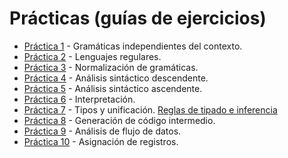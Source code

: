 Prácticas (guías de ejercicios)
===============================

* [Práctica 1](files/practica01.pdf) - Gramáticas independientes del contexto.
* [Práctica 2](files/practica02.pdf) - Lenguajes regulares.
* [Práctica 3](files/practica03.pdf) - Normalización de gramáticas.
* [Práctica 4](files/practica04.pdf) - Análisis sintáctico descendente.
* [Práctica 5](files/practica05.pdf) - Análisis sintáctico ascendente.
* [Práctica 6](files/practica06.pdf) - Interpretación.
* [Práctica 7](files/practica07.pdf) - Tipos y unificación. [Reglas de tipado e inferencia](files/reglas_inferencia.pdf) 
* [Práctica 8](files/practica08.pdf) - Generación de código intermedio.
* [Práctica 9](files/practica09.pdf) - Análisis de flujo de datos.
* [Práctica 10](files/practica10.pdf) - Asignación de registros.
